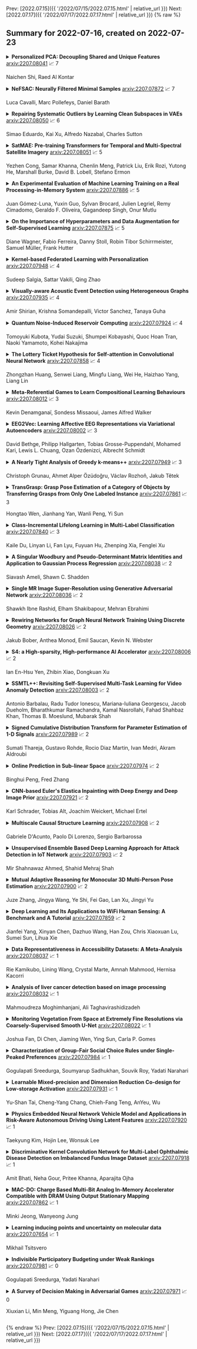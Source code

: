 Prev: [2022.07.15]({{ '/2022/07/15/2022.07.15.html' | relative_url }})  Next: [2022.07.17]({{ '/2022/07/17/2022.07.17.html' | relative_url }})
{% raw %}
## Summary for 2022-07-16, created on 2022-07-23


<details><summary><b>Personalized PCA: Decoupling Shared and Unique Features</b>
<a href="https://arxiv.org/abs/2207.08041">arxiv:2207.08041</a>
&#x1F4C8; 7 <br>
<p>Naichen Shi, Raed Al Kontar</p></summary>
<p>

**Abstract:** In this paper, we tackle a significant challenge in PCA: heterogeneity. When data are collected from different sources with heterogeneous trends while still sharing some congruency, it is critical to extract shared knowledge while retaining unique features of each source. To this end, we propose personalized PCA (PerPCA), which uses mutually orthogonal global and local principal components to encode both unique and shared features. We show that, under mild conditions, both unique and shared features can be identified and recovered by a constrained optimization problem, even if the covariance matrices are immensely different. Also, we design a fully federated algorithm inspired by distributed Stiefel gradient descent to solve the problem. The algorithm introduces a new group of operations called generalized retractions to handle orthogonality constraints, and only requires global PCs to be shared across sources. We prove the linear convergence of the algorithm under suitable assumptions. Comprehensive numerical experiments highlight PerPCA's superior performance in feature extraction and prediction from heterogeneous datasets. As a systematic approach to decouple shared and unique features from heterogeneous datasets, PerPCA finds applications in several tasks including video segmentation, topic extraction, and distributed clustering.

</p>
</details>

<details><summary><b>NeFSAC: Neurally Filtered Minimal Samples</b>
<a href="https://arxiv.org/abs/2207.07872">arxiv:2207.07872</a>
&#x1F4C8; 7 <br>
<p>Luca Cavalli, Marc Pollefeys, Daniel Barath</p></summary>
<p>

**Abstract:** Since RANSAC, a great deal of research has been devoted to improving both its accuracy and run-time. Still, only a few methods aim at recognizing invalid minimal samples early, before the often expensive model estimation and quality calculation are done. To this end, we propose NeFSAC, an efficient algorithm for neural filtering of motion-inconsistent and poorly-conditioned minimal samples. We train NeFSAC to predict the probability of a minimal sample leading to an accurate relative pose, only based on the pixel coordinates of the image correspondences. Our neural filtering model learns typical motion patterns of samples which lead to unstable poses, and regularities in the possible motions to favour well-conditioned and likely-correct samples. The novel lightweight architecture implements the main invariants of minimal samples for pose estimation, and a novel training scheme addresses the problem of extreme class imbalance. NeFSAC can be plugged into any existing RANSAC-based pipeline. We integrate it into USAC and show that it consistently provides strong speed-ups even under extreme train-test domain gaps - for example, the model trained for the autonomous driving scenario works on PhotoTourism too. We tested NeFSAC on more than 100k image pairs from three publicly available real-world datasets and found that it leads to one order of magnitude speed-up, while often finding more accurate results than USAC alone. The source code is available at https://github.com/cavalli1234/NeFSAC.

</p>
</details>

<details><summary><b>Repairing Systematic Outliers by Learning Clean Subspaces in VAEs</b>
<a href="https://arxiv.org/abs/2207.08050">arxiv:2207.08050</a>
&#x1F4C8; 6 <br>
<p>Simao Eduardo, Kai Xu, Alfredo Nazabal, Charles Sutton</p></summary>
<p>

**Abstract:** Data cleaning often comprises outlier detection and data repair. Systematic errors result from nearly deterministic transformations that occur repeatedly in the data, e.g. specific image pixels being set to default values or watermarks. Consequently, models with enough capacity easily overfit to these errors, making detection and repair difficult. Seeing as a systematic outlier is a combination of patterns of a clean instance and systematic error patterns, our main insight is that inliers can be modelled by a smaller representation (subspace) in a model than outliers. By exploiting this, we propose Clean Subspace Variational Autoencoder (CLSVAE), a novel semi-supervised model for detection and automated repair of systematic errors. The main idea is to partition the latent space and model inlier and outlier patterns separately. CLSVAE is effective with much less labelled data compared to previous related models, often with less than 2% of the data. We provide experiments using three image datasets in scenarios with different levels of corruption and labelled set sizes, comparing to relevant baselines. CLSVAE provides superior repairs without human intervention, e.g. with just 0.25% of labelled data we see a relative error decrease of 58% compared to the closest baseline.

</p>
</details>

<details><summary><b>SatMAE: Pre-training Transformers for Temporal and Multi-Spectral Satellite Imagery</b>
<a href="https://arxiv.org/abs/2207.08051">arxiv:2207.08051</a>
&#x1F4C8; 5 <br>
<p>Yezhen Cong, Samar Khanna, Chenlin Meng, Patrick Liu, Erik Rozi, Yutong He, Marshall Burke, David B. Lobell, Stefano Ermon</p></summary>
<p>

**Abstract:** Unsupervised pre-training methods for large vision models have shown to enhance performance on downstream supervised tasks. Developing similar techniques for satellite imagery presents significant opportunities as unlabelled data is plentiful and the inherent temporal and multi-spectral structure provides avenues to further improve existing pre-training strategies. In this paper, we present SatMAE, a pre-training framework for temporal or multi-spectral satellite imagery based on Masked Autoencoder (MAE). To leverage temporal information, we include a temporal embedding along with independently masking image patches across time. In addition, we demonstrate that encoding multi-spectral data as groups of bands with distinct spectral positional encodings is beneficial. Our approach yields strong improvements over previous state-of-the-art techniques, both in terms of supervised learning performance on benchmark datasets (up to $\uparrow$ 7\%), and transfer learning performance on downstream remote sensing tasks, including land cover classification (up to $\uparrow$ 14\%) and semantic segmentation.

</p>
</details>

<details><summary><b>An Experimental Evaluation of Machine Learning Training on a Real Processing-in-Memory System</b>
<a href="https://arxiv.org/abs/2207.07886">arxiv:2207.07886</a>
&#x1F4C8; 5 <br>
<p>Juan Gómez-Luna, Yuxin Guo, Sylvan Brocard, Julien Legriel, Remy Cimadomo, Geraldo F. Oliveira, Gagandeep Singh, Onur Mutlu</p></summary>
<p>

**Abstract:** Training machine learning (ML) algorithms is a computationally intensive process, which is frequently memory-bound due to repeatedly accessing large training datasets. As a result, processor-centric systems (e.g., CPU, GPU) suffer from costly data movement between memory units and processing units, which consumes large amounts of energy and execution cycles. Memory-centric computing systems, i.e., with processing-in-memory (PIM) capabilities, can alleviate this data movement bottleneck.
  Our goal is to understand the potential of modern general-purpose PIM architectures to accelerate ML training. To do so, we (1) implement several representative classic ML algorithms (namely, linear regression, logistic regression, decision tree, K-Means clustering) on a real-world general-purpose PIM architecture, (2) rigorously evaluate and characterize them in terms of accuracy, performance and scaling, and (3) compare to their counterpart implementations on CPU and GPU. Our evaluation on a real memory-centric computing system with more than 2500 PIM cores shows that general-purpose PIM architectures can greatly accelerate memory-bound ML workloads, when the necessary operations and datatypes are natively supported by PIM hardware. For example, our PIM implementation of decision tree is $27\times$ faster than a state-of-the-art CPU version on an 8-core Intel Xeon, and $1.34\times$ faster than a state-of-the-art GPU version on an NVIDIA A100. Our K-Means clustering on PIM is $2.8\times$ and $3.2\times$ than state-of-the-art CPU and GPU versions, respectively.
  To our knowledge, our work is the first one to evaluate ML training on a real-world PIM architecture. We conclude with key observations, takeaways, and recommendations that can inspire users of ML workloads, programmers of PIM architectures, and hardware designers & architects of future memory-centric computing systems.

</p>
</details>

<details><summary><b>On the Importance of Hyperparameters and Data Augmentation for Self-Supervised Learning</b>
<a href="https://arxiv.org/abs/2207.07875">arxiv:2207.07875</a>
&#x1F4C8; 5 <br>
<p>Diane Wagner, Fabio Ferreira, Danny Stoll, Robin Tibor Schirrmeister, Samuel Müller, Frank Hutter</p></summary>
<p>

**Abstract:** Self-Supervised Learning (SSL) has become a very active area of Deep Learning research where it is heavily used as a pre-training method for classification and other tasks. However, the rapid pace of advancements in this area comes at a price: training pipelines vary significantly across papers, which presents a potentially crucial confounding factor. Here, we show that, indeed, the choice of hyperparameters and data augmentation strategies can have a dramatic impact on performance. To shed light on these neglected factors and help maximize the power of SSL, we hyperparameterize these components and optimize them with Bayesian optimization, showing improvements across multiple datasets for the SimSiam SSL approach. Realizing the importance of data augmentations for SSL, we also introduce a new automated data augmentation algorithm, GroupAugment, which considers groups of augmentations and optimizes the sampling across groups. In contrast to algorithms designed for supervised learning, GroupAugment achieved consistently high linear evaluation accuracy across all datasets we considered. Overall, our results indicate the importance and likely underestimated role of data augmentation for SSL.

</p>
</details>

<details><summary><b>Kernel-based Federated Learning with Personalization</b>
<a href="https://arxiv.org/abs/2207.07948">arxiv:2207.07948</a>
&#x1F4C8; 4 <br>
<p>Sudeep Salgia, Sattar Vakili, Qing Zhao</p></summary>
<p>

**Abstract:** We consider federated learning with personalization, where in addition to a global objective, each client is also interested in maximizing a personalized local objective. We consider this problem under a general continuous action space setting where the objective functions belong to a reproducing kernel Hilbert space. We propose algorithms based on surrogate Gaussian process (GP) models that achieve the optimal regret order (up to polylogarithmic factors). Furthermore, we show that the sparse approximations of the GP models significantly reduce the communication cost across clients.

</p>
</details>

<details><summary><b>Visually-aware Acoustic Event Detection using Heterogeneous Graphs</b>
<a href="https://arxiv.org/abs/2207.07935">arxiv:2207.07935</a>
&#x1F4C8; 4 <br>
<p>Amir Shirian, Krishna Somandepalli, Victor Sanchez, Tanaya Guha</p></summary>
<p>

**Abstract:** Perception of auditory events is inherently multimodal relying on both audio and visual cues. A large number of existing multimodal approaches process each modality using modality-specific models and then fuse the embeddings to encode the joint information. In contrast, we employ heterogeneous graphs to explicitly capture the spatial and temporal relationships between the modalities and represent detailed information about the underlying signal. Using heterogeneous graph approaches to address the task of visually-aware acoustic event classification, which serves as a compact, efficient and scalable way to represent data in the form of graphs. Through heterogeneous graphs, we show efficiently modelling of intra- and inter-modality relationships both at spatial and temporal scales. Our model can easily be adapted to different scales of events through relevant hyperparameters. Experiments on AudioSet, a large benchmark, shows that our model achieves state-of-the-art performance.

</p>
</details>

<details><summary><b>Quantum Noise-Induced Reservoir Computing</b>
<a href="https://arxiv.org/abs/2207.07924">arxiv:2207.07924</a>
&#x1F4C8; 4 <br>
<p>Tomoyuki Kubota, Yudai Suzuki, Shumpei Kobayashi, Quoc Hoan Tran, Naoki Yamamoto, Kohei Nakajima</p></summary>
<p>

**Abstract:** Quantum computing has been moving from a theoretical phase to practical one, presenting daunting challenges in implementing physical qubits, which are subjected to noises from the surrounding environment. These quantum noises are ubiquitous in quantum devices and generate adverse effects in the quantum computational model, leading to extensive research on their correction and mitigation techniques. But do these quantum noises always provide disadvantages? We tackle this issue by proposing a framework called quantum noise-induced reservoir computing and show that some abstract quantum noise models can induce useful information processing capabilities for temporal input data. We demonstrate this ability in several typical benchmarks and investigate the information processing capacity to clarify the framework's processing mechanism and memory profile. We verified our perspective by implementing the framework in a number of IBM quantum processors and obtained similar characteristic memory profiles with model analyses. As a surprising result, information processing capacity increased with quantum devices' higher noise levels and error rates. Our study opens up a novel path for diverting useful information from quantum computer noises into a more sophisticated information processor.

</p>
</details>

<details><summary><b>The Lottery Ticket Hypothesis for Self-attention in Convolutional Neural Network</b>
<a href="https://arxiv.org/abs/2207.07858">arxiv:2207.07858</a>
&#x1F4C8; 4 <br>
<p>Zhongzhan Huang, Senwei Liang, Mingfu Liang, Wei He, Haizhao Yang, Liang Lin</p></summary>
<p>

**Abstract:** Recently many plug-and-play self-attention modules (SAMs) are proposed to enhance the model generalization by exploiting the internal information of deep convolutional neural networks (CNNs). In general, previous works ignore where to plug in the SAMs since they connect the SAMs individually with each block of the entire CNN backbone for granted, leading to incremental computational cost and the number of parameters with the growth of network depth. However, we empirically find and verify some counterintuitive phenomena that: (a) Connecting the SAMs to all the blocks may not always bring the largest performance boost, and connecting to partial blocks would be even better; (b) Adding the SAMs to a CNN may not always bring a performance boost, and instead it may even harm the performance of the original CNN backbone. Therefore, we articulate and demonstrate the Lottery Ticket Hypothesis for Self-attention Networks: a full self-attention network contains a subnetwork with sparse self-attention connections that can (1) accelerate inference, (2) reduce extra parameter increment, and (3) maintain accuracy. In addition to the empirical evidence, this hypothesis is also supported by our theoretical evidence. Furthermore, we propose a simple yet effective reinforcement-learning-based method to search the ticket, i.e., the connection scheme that satisfies the three above-mentioned conditions. Extensive experiments on widely-used benchmark datasets and popular self-attention networks show the effectiveness of our method. Besides, our experiments illustrate that our searched ticket has the capacity of transferring to some vision tasks, e.g., crowd counting and segmentation.

</p>
</details>

<details><summary><b>Meta-Referential Games to Learn Compositional Learning Behaviours</b>
<a href="https://arxiv.org/abs/2207.08012">arxiv:2207.08012</a>
&#x1F4C8; 3 <br>
<p>Kevin Denamganaï, Sondess Missaoui, James Alfred Walker</p></summary>
<p>

**Abstract:** Human beings use compositionality to generalise from past experiences to actual or fictive, novel experiences. To do so, we separate our experiences into fundamental atomic components. These atomic components can then be recombined in novel ways to support our ability to imagine and engage with novel experiences. We frame this as the ability to learn to generalise compositionally. And, we will refer to behaviours making use of this ability as compositional learning behaviours (CLBs).
  A central problem to learning CLBs is the resolution of a binding problem (BP) (by learning to, firstly, segregate the supportive stimulus components from the observation of multiple stimuli, and then, combine them in a single episodic experience). While it is another feat of intelligence that human beings perform with ease, it is not the case for state-of-the-art artificial agents.
  Thus, in order to build artificial agents able to collaborate with human beings, we propose to develop a novel benchmark to investigate agents' abilities to exhibit CLBs by solving a domain-agnostic version of the BP. We take inspiration from the language emergence and grounding framework of referential games and propose a meta-learning extension of referential games, entitled Meta-Referential Games, and use this framework to build our benchmark, that we name Symbolic Behaviour Benchmark (S2B).
  While it has the potential to test for more symbolic behaviours, rather than solely CLBs, in the present paper, though, we solely focus on the single-agent language grounding task that tests for CLBs. We provide baseline results for it, using state-of-the-art RL agents, and show that our proposed benchmark is a compelling challenge that we hope will spur the research community towards developing more capable artificial agents.

</p>
</details>

<details><summary><b>EEG2Vec: Learning Affective EEG Representations via Variational Autoencoders</b>
<a href="https://arxiv.org/abs/2207.08002">arxiv:2207.08002</a>
&#x1F4C8; 3 <br>
<p>David Bethge, Philipp Hallgarten, Tobias Grosse-Puppendahl, Mohamed Kari, Lewis L. Chuang, Ozan Özdenizci, Albrecht Schmidt</p></summary>
<p>

**Abstract:** There is a growing need for sparse representational formats of human affective states that can be utilized in scenarios with limited computational memory resources. We explore whether representing neural data, in response to emotional stimuli, in a latent vector space can serve to both predict emotional states as well as generate synthetic EEG data that are participant- and/or emotion-specific. We propose a conditional variational autoencoder based framework, EEG2Vec, to learn generative-discriminative representations from EEG data. Experimental results on affective EEG recording datasets demonstrate that our model is suitable for unsupervised EEG modeling, classification of three distinct emotion categories (positive, neutral, negative) based on the latent representation achieves a robust performance of 68.49%, and generated synthetic EEG sequences resemble real EEG data inputs to particularly reconstruct low-frequency signal components. Our work advances areas where affective EEG representations can be useful in e.g., generating artificial (labeled) training data or alleviating manual feature extraction, and provide efficiency for memory constrained edge computing applications.

</p>
</details>

<details><summary><b>A Nearly Tight Analysis of Greedy k-means++</b>
<a href="https://arxiv.org/abs/2207.07949">arxiv:2207.07949</a>
&#x1F4C8; 3 <br>
<p>Christoph Grunau, Ahmet Alper Özüdoğru, Václav Rozhoň, Jakub Tětek</p></summary>
<p>

**Abstract:** The famous $k$-means++ algorithm of Arthur and Vassilvitskii [SODA 2007] is the most popular way of solving the $k$-means problem in practice. The algorithm is very simple: it samples the first center uniformly at random and each of the following $k-1$ centers is then always sampled proportional to its squared distance to the closest center so far. Afterward, Lloyd's iterative algorithm is run. The $k$-means++ algorithm is known to return a $Θ(\log k)$ approximate solution in expectation.
  In their seminal work, Arthur and Vassilvitskii [SODA 2007] asked about the guarantees for its following \emph{greedy} variant: in every step, we sample $\ell$ candidate centers instead of one and then pick the one that minimizes the new cost. This is also how $k$-means++ is implemented in e.g. the popular Scikit-learn library [Pedregosa et al.; JMLR 2011].
  We present nearly matching lower and upper bounds for the greedy $k$-means++: We prove that it is an $O(\ell^3 \log^3 k)$-approximation algorithm. On the other hand, we prove a lower bound of $Ω(\ell^3 \log^3 k / \log^2(\ell\log k))$. Previously, only an $Ω(\ell \log k)$ lower bound was known [Bhattacharya, Eube, Röglin, Schmidt; ESA 2020] and there was no known upper bound.

</p>
</details>

<details><summary><b>TransGrasp: Grasp Pose Estimation of a Category of Objects by Transferring Grasps from Only One Labeled Instance</b>
<a href="https://arxiv.org/abs/2207.07861">arxiv:2207.07861</a>
&#x1F4C8; 3 <br>
<p>Hongtao Wen, Jianhang Yan, Wanli Peng, Yi Sun</p></summary>
<p>

**Abstract:** Grasp pose estimation is an important issue for robots to interact with the real world. However, most of existing methods require exact 3D object models available beforehand or a large amount of grasp annotations for training. To avoid these problems, we propose TransGrasp, a category-level grasp pose estimation method that predicts grasp poses of a category of objects by labeling only one object instance. Specifically, we perform grasp pose transfer across a category of objects based on their shape correspondences and propose a grasp pose refinement module to further fine-tune grasp pose of grippers so as to ensure successful grasps. Experiments demonstrate the effectiveness of our method on achieving high-quality grasps with the transferred grasp poses. Our code is available at https://github.com/yanjh97/TransGrasp.

</p>
</details>

<details><summary><b>Class-Incremental Lifelong Learning in Multi-Label Classification</b>
<a href="https://arxiv.org/abs/2207.07840">arxiv:2207.07840</a>
&#x1F4C8; 3 <br>
<p>Kaile Du, Linyan Li, Fan Lyu, Fuyuan Hu, Zhenping Xia, Fenglei Xu</p></summary>
<p>

**Abstract:** Existing class-incremental lifelong learning studies only the data is with single-label, which limits its adaptation to multi-label data. This paper studies Lifelong Multi-Label (LML) classification, which builds an online class-incremental classifier in a sequential multi-label classification data stream. Training on the data with Partial Labels in LML classification may result in more serious Catastrophic Forgetting in old classes. To solve the problem, the study proposes an Augmented Graph Convolutional Network (AGCN) with a built Augmented Correlation Matrix (ACM) across sequential partial-label tasks. The results of two benchmarks show that the method is effective for LML classification and reducing forgetting.

</p>
</details>

<details><summary><b>A Singular Woodbury and Pseudo-Determinant Matrix Identities and Application to Gaussian Process Regression</b>
<a href="https://arxiv.org/abs/2207.08038">arxiv:2207.08038</a>
&#x1F4C8; 2 <br>
<p>Siavash Ameli, Shawn C. Shadden</p></summary>
<p>

**Abstract:** We study a matrix that arises in a singular formulation of the Woodbury matrix identity when the Woodbury identity no longer holds. We present generalized inverse and pseudo-determinant identities for such matrix that have direct applications to the Gaussian process regression, in particular, its likelihood representation and its precision matrix. We also provide an efficient algorithm and numerical analysis for the presented determinant identities and demonstrate their advantages in certain conditions which are applicable to computing log-determinant terms in likelihood functions of Gaussian process regression.

</p>
</details>

<details><summary><b>Single MR Image Super-Resolution using Generative Adversarial Network</b>
<a href="https://arxiv.org/abs/2207.08036">arxiv:2207.08036</a>
&#x1F4C8; 2 <br>
<p>Shawkh Ibne Rashid, Elham Shakibapour, Mehran Ebrahimi</p></summary>
<p>

**Abstract:** Spatial resolution of medical images can be improved using super-resolution methods. Real Enhanced Super Resolution Generative Adversarial Network (Real-ESRGAN) is one of the recent effective approaches utilized to produce higher resolution images, given input images of lower resolution. In this paper, we apply this method to enhance the spatial resolution of 2D MR images. In our proposed approach, we slightly modify the structure of the Real-ESRGAN to train 2D Magnetic Resonance images (MRI) taken from the Brain Tumor Segmentation Challenge (BraTS) 2018 dataset. The obtained results are validated qualitatively and quantitatively by computing SSIM (Structural Similarity Index Measure), NRMSE (Normalized Root Mean Square Error), MAE (Mean Absolute Error), and VIF (Visual Information Fidelity) values.

</p>
</details>

<details><summary><b>Rewiring Networks for Graph Neural Network Training Using Discrete Geometry</b>
<a href="https://arxiv.org/abs/2207.08026">arxiv:2207.08026</a>
&#x1F4C8; 2 <br>
<p>Jakub Bober, Anthea Monod, Emil Saucan, Kevin N. Webster</p></summary>
<p>

**Abstract:** Information over-squashing is a phenomenon of inefficient information propagation between distant nodes on networks. It is an important problem that is known to significantly impact the training of graph neural networks (GNNs), as the receptive field of a node grows exponentially. To mitigate this problem, a preprocessing procedure known as rewiring is often applied to the input network. In this paper, we investigate the use of discrete analogues of classical geometric notions of curvature to model information flow on networks and rewire them. We show that these classical notions achieve state-of-the-art performance in GNN training accuracy on a variety of real-world network datasets. Moreover, compared to the current state-of-the-art, these classical notions exhibit a clear advantage in computational runtime by several orders of magnitude.

</p>
</details>

<details><summary><b>S4: a High-sparsity, High-performance AI Accelerator</b>
<a href="https://arxiv.org/abs/2207.08006">arxiv:2207.08006</a>
&#x1F4C8; 2 <br>
<p>Ian En-Hsu Yen, Zhibin Xiao, Dongkuan Xu</p></summary>
<p>

**Abstract:** Exploiting sparsity underlying neural networks has become one of the most potential methodologies to reduce the memory footprint, I/O cost, and computation workloads during inference. And the degree of sparsity one can exploit has become higher as larger model sizes have been considered along with the trend of pre-training giant models. On the other hand, compared with quantization that has been a widely supported option, acceleration through high-degree sparsity is not supported in most computing platforms. In this work, we introduce the first commercial hardware platform supporting high-degree sparsity acceleration up to 32 times -- S4. Combined with state-of-the-art sparse pruning techniques, we demonstrate several-times practical inference speedup on S4 over mainstream inference platforms such as Nvidia T4. We also show that in practice a sparse model of larger size can achieve both higher accuracy and higher throughput on S4 than a dense model of smaller size.

</p>
</details>

<details><summary><b>SSMTL++: Revisiting Self-Supervised Multi-Task Learning for Video Anomaly Detection</b>
<a href="https://arxiv.org/abs/2207.08003">arxiv:2207.08003</a>
&#x1F4C8; 2 <br>
<p>Antonio Barbalau, Radu Tudor Ionescu, Mariana-Iuliana Georgescu, Jacob Dueholm, Bharathkumar Ramachandra, Kamal Nasrollahi, Fahad Shahbaz Khan, Thomas B. Moeslund, Mubarak Shah</p></summary>
<p>

**Abstract:** A self-supervised multi-task learning (SSMTL) framework for video anomaly detection was recently introduced in literature. Due to its highly accurate results, the method attracted the attention of many researchers. In this work, we revisit the self-supervised multi-task learning framework, proposing several updates to the original method. First, we study various detection methods, e.g. based on detecting high-motion regions using optical flow or background subtraction, since we believe the currently used pre-trained YOLOv3 is suboptimal, e.g. objects in motion or objects from unknown classes are never detected. Second, we modernize the 3D convolutional backbone by introducing multi-head self-attention modules, inspired by the recent success of vision transformers. As such, we alternatively introduce both 2D and 3D convolutional vision transformer (CvT) blocks. Third, in our attempt to further improve the model, we study additional self-supervised learning tasks, such as predicting segmentation maps through knowledge distillation, solving jigsaw puzzles, estimating body pose through knowledge distillation, predicting masked regions (inpainting), and adversarial learning with pseudo-anomalies. We conduct experiments to assess the performance impact of the introduced changes. Upon finding more promising configurations of the framework, dubbed SSMTL++v1 and SSMTL++v2, we extend our preliminary experiments to more data sets, demonstrating that our performance gains are consistent across all data sets. In most cases, our results on Avenue, ShanghaiTech and UBnormal raise the state-of-the-art performance to a new level.

</p>
</details>

<details><summary><b>Signed Cumulative Distribution Transform for Parameter Estimation of 1-D Signals</b>
<a href="https://arxiv.org/abs/2207.07989">arxiv:2207.07989</a>
&#x1F4C8; 2 <br>
<p>Sumati Thareja, Gustavo Rohde, Rocio Diaz Martin, Ivan Medri, Akram Aldroubi</p></summary>
<p>

**Abstract:** We describe a method for signal parameter estimation using the signed cumulative distribution transform (SCDT), a recently introduced signal representation tool based on optimal transport theory. The method builds upon signal estimation using the cumulative distribution transform (CDT) originally introduced for positive distributions. Specifically, we show that Wasserstein-type distance minimization can be performed simply using linear least squares techniques in SCDT space for arbitrary signal classes, thus providing a global minimizer for the estimation problem even when the underlying signal is a nonlinear function of the unknown parameters. Comparisons to current signal estimation methods using $L_p$ minimization shows the advantage of the method.

</p>
</details>

<details><summary><b>Online Prediction in Sub-linear Space</b>
<a href="https://arxiv.org/abs/2207.07974">arxiv:2207.07974</a>
&#x1F4C8; 2 <br>
<p>Binghui Peng, Fred Zhang</p></summary>
<p>

**Abstract:** We provide the first sub-linear space and sub-linear regret algorithm for online learning with expert advice (against an oblivious adversary), addressing an open question raised recently by Srinivas, Woodruff, Xu and Zhou (STOC 2022). We also demonstrate a separation between oblivious and (strong) adaptive adversaries by proving a linear memory lower bound of any sub-linear regret algorithm against an adaptive adversary. Our algorithm is based on a novel pool selection procedure that bypasses the traditional wisdom of leader selection for online learning, and a generic reduction that transforms any weakly sub-linear regret $o(T)$ algorithm to $T^{1-α}$ regret algorithm, which may be of independent interest. Our lower bound utilizes the connection of no-regret learning and equilibrium computation in zero-sum games, leading to a proof of a strong lower bound against an adaptive adversary.

</p>
</details>

<details><summary><b>CNN-based Euler's Elastica Inpainting with Deep Energy and Deep Image Prior</b>
<a href="https://arxiv.org/abs/2207.07921">arxiv:2207.07921</a>
&#x1F4C8; 2 <br>
<p>Karl Schrader, Tobias Alt, Joachim Weickert, Michael Ertel</p></summary>
<p>

**Abstract:** Euler's elastica constitute an appealing variational image inpainting model. It minimises an energy that involves the total variation as well as the level line curvature. These components are transparent and make it attractive for shape completion tasks. However, its gradient flow is a singular, anisotropic, and nonlinear PDE of fourth order, which is numerically challenging: It is difficult to find efficient algorithms that offer sharp edges and good rotation invariance. As a remedy, we design the first neural algorithm that simulates inpainting with Euler's Elastica. We use the deep energy concept which employs the variational energy as neural network loss. Furthermore, we pair it with a deep image prior where the network architecture itself acts as a prior. This yields better inpaintings by steering the optimisation trajectory closer to the desired solution. Our results are qualitatively on par with state-of-the-art algorithms on elastica-based shape completion. They combine good rotation invariance with sharp edges. Moreover, we benefit from the high efficiency and effortless parallelisation within a neural framework. Our neural elastica approach only requires 3x3 central difference stencils. It is thus much simpler than other well-performing algorithms for elastica inpainting. Last but not least, it is unsupervised as it requires no ground truth training data.

</p>
</details>

<details><summary><b>Multiscale Causal Structure Learning</b>
<a href="https://arxiv.org/abs/2207.07908">arxiv:2207.07908</a>
&#x1F4C8; 2 <br>
<p>Gabriele D'Acunto, Paolo Di Lorenzo, Sergio Barbarossa</p></summary>
<p>

**Abstract:** The inference of causal structures from observed data plays a key role in unveiling the underlying dynamics of the system. This paper exposes a novel method, named Multiscale-Causal Structure Learning (MS-CASTLE), to estimate the structure of linear causal relationships occurring at different time scales. Differently from existing approaches, MS-CASTLE takes explicitly into account instantaneous and lagged inter-relations between multiple time series, represented at different scales, hinging on stationary wavelet transform and non-convex optimization. MS-CASTLE incorporates, as a special case, a single-scale version named SS-CASTLE, which compares favorably in terms of computational efficiency, performance and robustness with respect to the state of the art onto synthetic data. We used MS-CASTLE to study the multiscale causal structure of the risk of 15 global equity markets, during covid-19 pandemic, illustrating how MS-CASTLE can extract meaningful information thanks to its multiscale analysis, outperforming SS-CASTLE. We found that the most persistent and strongest interactions occur at mid-term time resolutions. Moreover, we identified the stock markets that drive the risk during the considered period: Brazil, Canada and Italy. The proposed approach can be exploited by financial investors who, depending to their investment horizon, can manage the risk within equity portfolios from a causal perspective.

</p>
</details>

<details><summary><b>Unsupervised Ensemble Based Deep Learning Approach for Attack Detection in IoT Network</b>
<a href="https://arxiv.org/abs/2207.07903">arxiv:2207.07903</a>
&#x1F4C8; 2 <br>
<p>Mir Shahnawaz Ahmed, Shahid Mehraj Shah</p></summary>
<p>

**Abstract:** The Internet of Things (IoT) has altered living by controlling devices/things over the Internet. IoT has specified many smart solutions for daily problems, transforming cyber-physical systems (CPS) and other classical fields into smart regions. Most of the edge devices that make up the Internet of Things have very minimal processing power. To bring down the IoT network, attackers can utilise these devices to conduct a variety of network attacks. In addition, as more and more IoT devices are added, the potential for new and unknown threats grows exponentially. For this reason, an intelligent security framework for IoT networks must be developed that can identify such threats. In this paper, we have developed an unsupervised ensemble learning model that is able to detect new or unknown attacks in an IoT network from an unlabelled dataset. The system-generated labelled dataset is used to train a deep learning model to detect IoT network attacks. Additionally, the research presents a feature selection mechanism for identifying the most relevant aspects in the dataset for detecting attacks. The study shows that the suggested model is able to identify the unlabelled IoT network datasets and DBN (Deep Belief Network) outperform the other models with a detection accuracy of 97.5% and a false alarm rate of 2.3% when trained using labelled dataset supplied by the proposed approach.

</p>
</details>

<details><summary><b>Mutual Adaptive Reasoning for Monocular 3D Multi-Person Pose Estimation</b>
<a href="https://arxiv.org/abs/2207.07900">arxiv:2207.07900</a>
&#x1F4C8; 2 <br>
<p>Juze Zhang, Jingya Wang, Ye Shi, Fei Gao, Lan Xu, Jingyi Yu</p></summary>
<p>

**Abstract:** Inter-person occlusion and depth ambiguity make estimating the 3D poses of monocular multiple persons as camera-centric coordinates a challenging problem. Typical top-down frameworks suffer from high computational redundancy with an additional detection stage. By contrast, the bottom-up methods enjoy low computational costs as they are less affected by the number of humans. However, most existing bottom-up methods treat camera-centric 3D human pose estimation as two unrelated subtasks: 2.5D pose estimation and camera-centric depth estimation. In this paper, we propose a unified model that leverages the mutual benefits of both these subtasks. Within the framework, a robust structured 2.5D pose estimation is designed to recognize inter-person occlusion based on depth relationships. Additionally, we develop an end-to-end geometry-aware depth reasoning method that exploits the mutual benefits of both 2.5D pose and camera-centric root depths. This method first uses 2.5D pose and geometry information to infer camera-centric root depths in a forward pass, and then exploits the root depths to further improve representation learning of 2.5D pose estimation in a backward pass. Further, we designed an adaptive fusion scheme that leverages both visual perception and body geometry to alleviate inherent depth ambiguity issues. Extensive experiments demonstrate the superiority of our proposed model over a wide range of bottom-up methods. Our accuracy is even competitive with top-down counterparts. Notably, our model runs much faster than existing bottom-up and top-down methods.

</p>
</details>

<details><summary><b>Deep Learning and Its Applications to WiFi Human Sensing: A Benchmark and A Tutorial</b>
<a href="https://arxiv.org/abs/2207.07859">arxiv:2207.07859</a>
&#x1F4C8; 2 <br>
<p>Jianfei Yang, Xinyan Chen, Dazhuo Wang, Han Zou, Chris Xiaoxuan Lu, Sumei Sun, Lihua Xie</p></summary>
<p>

**Abstract:** WiFi sensing has been evolving rapidly in recent years. Empowered by propagation models and deep learning methods, many challenging applications are realized such as WiFi-based human activity recognition and gesture recognition. However, in contrast to deep learning for visual recognition and natural language processing, no sufficiently comprehensive public benchmark exists. In this paper, we highlight the recent progress on deep learning enabled WiFi sensing, and then propose a benchmark, SenseFi, to study the effectiveness of various deep learning models for WiFi sensing. These advanced models are compared in terms of distinct sensing tasks, WiFi platforms, recognition accuracy, model size, computational complexity, feature transferability, and adaptability of unsupervised learning. It is also regarded as a tutorial for deep learning based WiFi sensing, starting from CSI hardware platform to sensing algorithms. The extensive experiments provide us with experiences in deep model design, learning strategy skills and training techniques for real-world applications. To the best of our knowledge, this is the first benchmark with an open-source library for deep learning in WiFi sensing research. The benchmark codes are available at https://github.com/CHENXINYAN-sg/WiFi-CSI-Sensing-Benchmark.

</p>
</details>

<details><summary><b>Data Representativeness in Accessibility Datasets: A Meta-Analysis</b>
<a href="https://arxiv.org/abs/2207.08037">arxiv:2207.08037</a>
&#x1F4C8; 1 <br>
<p>Rie Kamikubo, Lining Wang, Crystal Marte, Amnah Mahmood, Hernisa Kacorri</p></summary>
<p>

**Abstract:** As data-driven systems are increasingly deployed at scale, ethical concerns have arisen around unfair and discriminatory outcomes for historically marginalized groups that are underrepresented in training data. In response, work around AI fairness and inclusion has called for datasets that are representative of various demographic groups.In this paper, we contribute an analysis of the representativeness of age, gender, and race & ethnicity in accessibility datasets - datasets sourced from people with disabilities and older adults - that can potentially play an important role in mitigating bias for inclusive AI-infused applications. We examine the current state of representation within datasets sourced by people with disabilities by reviewing publicly-available information of 190 datasets, we call these accessibility datasets. We find that accessibility datasets represent diverse ages, but have gender and race representation gaps. Additionally, we investigate how the sensitive and complex nature of demographic variables makes classification difficult and inconsistent (e.g., gender, race & ethnicity), with the source of labeling often unknown. By reflecting on the current challenges and opportunities for representation of disabled data contributors, we hope our effort expands the space of possibility for greater inclusion of marginalized communities in AI-infused systems.

</p>
</details>

<details><summary><b>Analysis of liver cancer detection based on image processing</b>
<a href="https://arxiv.org/abs/2207.08032">arxiv:2207.08032</a>
&#x1F4C8; 1 <br>
<p>Mahmoudreza Moghimhanjani, Ali Taghavirashidizadeh</p></summary>
<p>

**Abstract:** Medical imaging is the most important tool for detecting complications in the inner body of medicine. Nowadays, with the development of image processing technology as well as changing the size of photos to higher resolution images in the field of digital medical imaging, there is an efficient and accurate system for segmenting this. Real-world images that for a variety of reasons have poor heterogeneity, noise and contrast are essential. Digital image segmentation in medicine is used for diagnostic and therapeutic analysis, which is very helpful for physicians. In this study, we aim at liver cancer photographs, which aim to more accurately detect the lesion or tumor of the liver because accurate and timely detection of the tumor is very important in the survival and life of the patient.The aim of this paper is to simplify the obnoxious study problems related to the study of MR images. The liver is the second organ most generic involved by metastatic disease being liver cancer one of the prominent causes of death worldwide. Without healthy liver a person cannot survive. It is life threatening disease which is very challenging perceptible for both medical and engineering technologists. Medical image processing is used as a non-invasive method to detect tumours. The chances of survival having liver Tumor highly depends on early detection of Tumor and then classification as cancerous and noncancerous tumours. Image processing techniques for automatic detection of brain are includes pre-processing and enhancement, image segmentation, classification and volume calculation, Poly techniques have been developed for the detection of liver Tumor and different liver toM oR detection algorithms and methodologies utilized for Tumor diagnosis. Novel methodology for the detection and diagnosis of liver Tumor.

</p>
</details>

<details><summary><b>Monitoring Vegetation From Space at Extremely Fine Resolutions via Coarsely-Supervised Smooth U-Net</b>
<a href="https://arxiv.org/abs/2207.08022">arxiv:2207.08022</a>
&#x1F4C8; 1 <br>
<p>Joshua Fan, Di Chen, Jiaming Wen, Ying Sun, Carla P. Gomes</p></summary>
<p>

**Abstract:** Monitoring vegetation productivity at extremely fine resolutions is valuable for real-world agricultural applications, such as detecting crop stress and providing early warning of food insecurity. Solar-Induced Chlorophyll Fluorescence (SIF) provides a promising way to directly measure plant productivity from space. However, satellite SIF observations are only available at a coarse spatial resolution, making it impossible to monitor how individual crop types or farms are doing. This poses a challenging coarsely-supervised regression (or downscaling) task; at training time, we only have SIF labels at a coarse resolution (3km), but we want to predict SIF at much finer spatial resolutions (e.g. 30m, a 100x increase). We also have additional fine-resolution input features, but the relationship between these features and SIF is unknown. To address this, we propose Coarsely-Supervised Smooth U-Net (CS-SUNet), a novel method for this coarse supervision setting. CS-SUNet combines the expressive power of deep convolutional networks with novel regularization methods based on prior knowledge (such as a smoothness loss) that are crucial for preventing overfitting. Experiments show that CS-SUNet resolves fine-grained variations in SIF more accurately than existing methods.

</p>
</details>

<details><summary><b>Characterization of Group-Fair Social Choice Rules under Single-Peaked Preferences</b>
<a href="https://arxiv.org/abs/2207.07984">arxiv:2207.07984</a>
&#x1F4C8; 1 <br>
<p>Gogulapati Sreedurga, Soumyarup Sadhukhan, Souvik Roy, Yadati Narahari</p></summary>
<p>

**Abstract:** We study fairness in social choice settings under single-peaked preferences. Construction and characterization of social choice rules in the single-peaked domain has been extensively studied in prior works. In fact, in the single-peaked domain, it is known that unanimous and strategy-proof deterministic rules have to be min-max rules and those that also satisfy anonymity have to be median rules. Further, random social choice rules satisfying these properties have been shown to be convex combinations of respective deterministic rules. We non-trivially add to this body of results by including fairness considerations in social choice. Our study directly addresses fairness for groups of agents. To study group-fairness, we consider an existing partition of the agents into logical groups, based on natural attributes such as gender, race, and location. To capture fairness within each group, we introduce the notion of group-wise anonymity. To capture fairness across the groups, we propose a weak notion as well as a strong notion of fairness. The proposed fairness notions turn out to be natural generalizations of existing individual-fairness notions and moreover provide non-trivial outcomes for strict ordinal preferences, unlike the existing group-fairness notions. We provide two separate characterizations of random social choice rules that satisfy group-fairness: (i) direct characterization (ii) extreme point characterization (as convex combinations of fair deterministic social choice rules). We also explore the special case where there are no groups and provide sharper characterizations of rules that achieve individual-fairness.

</p>
</details>

<details><summary><b>Learnable Mixed-precision and Dimension Reduction Co-design for Low-storage Activation</b>
<a href="https://arxiv.org/abs/2207.07931">arxiv:2207.07931</a>
&#x1F4C8; 1 <br>
<p>Yu-Shan Tai, Cheng-Yang Chang, Chieh-Fang Teng,  AnYeu,  Wu</p></summary>
<p>

**Abstract:** Recently, deep convolutional neural networks (CNNs) have achieved many eye-catching results. However, deploying CNNs on resource-constrained edge devices is constrained by limited memory bandwidth for transmitting large intermediated data during inference, i.e., activation. Existing research utilizes mixed-precision and dimension reduction to reduce computational complexity but pays less attention to its application for activation compression. To further exploit the redundancy in activation, we propose a learnable mixed-precision and dimension reduction co-design system, which separates channels into groups and allocates specific compression policies according to their importance. In addition, the proposed dynamic searching technique enlarges search space and finds out the optimal bit-width allocation automatically. Our experimental results show that the proposed methods improve 3.54%/1.27% in accuracy and save 0.18/2.02 bits per value over existing mixed-precision methods on ResNet18 and MobileNetv2, respectively.

</p>
</details>

<details><summary><b>Physics Embedded Neural Network Vehicle Model and Applications in Risk-Aware Autonomous Driving Using Latent Features</b>
<a href="https://arxiv.org/abs/2207.07920">arxiv:2207.07920</a>
&#x1F4C8; 1 <br>
<p>Taekyung Kim, Hojin Lee, Wonsuk Lee</p></summary>
<p>

**Abstract:** Non-holonomic vehicle motion has been studied extensively using physics-based models. Common approaches when using these models interpret the wheel/ground interactions using a linear tire model and thus may not fully capture the nonlinear and complex dynamics under various environments. On the other hand, neural network models have been widely employed in this domain, demonstrating powerful function approximation capabilities. However, these black-box learning strategies completely abandon the existing knowledge of well-known physics. In this paper, we seamlessly combine deep learning with a fully differentiable physics model to endow the neural network with available prior knowledge. The proposed model shows better generalization performance than the vanilla neural network model by a large margin. We also show that the latent features of our model can accurately represent lateral tire forces without the need for any additional training. Lastly, We develop a risk-aware model predictive controller using proprioceptive information derived from the latent features. We validate our idea in two autonomous driving tasks under unknown friction, outperforming the baseline control framework.

</p>
</details>

<details><summary><b>Discriminative Kernel Convolution Network for Multi-Label Ophthalmic Disease Detection on Imbalanced Fundus Image Dataset</b>
<a href="https://arxiv.org/abs/2207.07918">arxiv:2207.07918</a>
&#x1F4C8; 1 <br>
<p>Amit Bhati, Neha Gour, Pritee Khanna, Aparajita Ojha</p></summary>
<p>

**Abstract:** It is feasible to recognize the presence and seriousness of eye disease by investigating the progressions in retinal biological structure. Fundus examination is a diagnostic procedure to examine the biological structure and anomaly of the eye. Ophthalmic diseases like glaucoma, diabetic retinopathy, and cataract are the main reason for visual impairment around the world. Ocular Disease Intelligent Recognition (ODIR-5K) is a benchmark structured fundus image dataset utilized by researchers for multi-label multi-disease classification of fundus images. This work presents a discriminative kernel convolution network (DKCNet), which explores discriminative region-wise features without adding extra computational cost. DKCNet is composed of an attention block followed by a squeeze and excitation (SE) block. The attention block takes features from the backbone network and generates discriminative feature attention maps. The SE block takes the discriminative feature maps and improves channel interdependencies. Better performance of DKCNet is observed with InceptionResnet backbone network for multi-label classification of ODIR-5K fundus images with 96.08 AUC, 94.28 F1-score and 0.81 kappa score. The proposed method splits the common target label for an eye pair based on the diagnostic keyword. Based on these labels oversampling and undersampling is done to resolve class imbalance. To check the biasness of proposed model towards training data, the model trained on ODIR dataset is tested on three publicly available benchmark datasets. It is found to give good performance on completely unseen fundus images also.

</p>
</details>

<details><summary><b>MAC-DO: Charge Based Multi-Bit Analog In-Memory Accelerator Compatible with DRAM Using Output Stationary Mapping</b>
<a href="https://arxiv.org/abs/2207.07862">arxiv:2207.07862</a>
&#x1F4C8; 1 <br>
<p>Minki Jeong, Wanyeong Jung</p></summary>
<p>

**Abstract:** Deep neural networks (DNN) have been proved for its effectiveness in various areas such as classification problems, image processing, video segmentation, and speech recognition. The accelerator-in-memory (AiM) architectures are a promising solution to efficiently accelerate DNNs as they can avoid the memory bottleneck of the traditional von Neumann architecture. As the main memory is usually DRAM in many systems, a highly parallel multiply-accumulate (MAC) array within the DRAM can maximize the benefit of AiM by reducing both the distance and amount of data movement between the processor and the main memory. This paper presents an analog MAC array based AiM architecture named MAC-DO. In contrast with previous in-DRAM accelerators, MAC-DO makes an entire DRAM array participate in MAC computations simultaneously without idle cells, leading to higher throughput and energy efficiency. This improvement is made possible by exploiting a new analog computation method based on charge steering. In addition, MAC-DO innately supports multi-bit MACs with good linearity. MAC-DO is still compatible with current 1T1C DRAM technology without any modifications of a DRAM cell and array. A MAC-DO array can accelerate matrix multiplications based on output stationary mapping and thus supports most of the computations performed in DNNs. Our evaluation using transistor-level simulation shows that a test MAC-DO array with 16 x 16 MAC-DO cells achieves 188.7 TOPS/W, and shows 97.07% Top-1 accuracy for MNIST dataset without retraining.

</p>
</details>

<details><summary><b>Learning inducing points and uncertainty on molecular data</b>
<a href="https://arxiv.org/abs/2207.07654">arxiv:2207.07654</a>
&#x1F4C8; 1 <br>
<p>Mikhail Tsitsvero</p></summary>
<p>

**Abstract:** Uncertainty control and scalability to large datasets are the two main issues for the deployment of Gaussian process models into the autonomous material and chemical space exploration pipelines. One way to address both of these issues is by introducing the latent inducing variables and choosing the right approximation for the marginal log-likelihood objective. Here, we show that variational learning of the inducing points in the high-dimensional molecular descriptor space significantly improves both the prediction quality and uncertainty estimates on test configurations from a sample molecular dynamics dataset. Additionally, we show that inducing points can learn to represent the configurations of the molecules of different types that were not present within the initialization set of inducing points. Among several evaluated approximate marginal log-likelihood objectives, we show that the predictive log-likelihood provides both the predictive quality comparable to the exact Gaussian process model and excellent uncertainty control. Finally, we comment on whether a machine learning model makes predictions by interpolating the molecular configurations in high-dimensional descriptor space. We show that despite our intuition, and even for densely sampled molecular dynamics datasets, most of the predictions are done in the extrapolation regime.

</p>
</details>

<details><summary><b>Indivisible Participatory Budgeting under Weak Rankings</b>
<a href="https://arxiv.org/abs/2207.07981">arxiv:2207.07981</a>
&#x1F4C8; 0 <br>
<p>Gogulapati Sreedurga, Yadati Narahari</p></summary>
<p>

**Abstract:** Participatory budgeting (PB) has attracted much attention in recent times due to its wide applicability in social choice settings. In this paper, we consider indivisible PB which involves allocating an available, limited budget to a set of indivisible projects, each having a certain cost, based on the preferences of agents over projects. The specific, important, research gap that we address in this paper is to propose classes of rules for indivisible PB with weak rankings (i.e., weak ordinal preferences) and investigate their key algorithmic and axiomatic issues. We propose two classes of rules having distinct significance and motivation. The first is layered approval rules which enable weak rankings to be studied by carefully translating them into approval votes. The second is need-based rules which enable to capture fairness issues. Under layered approval rules, we study two natural families of rules: greedy-truncation rules and cost-worthy rules. The paper has two parts. In the first part, we investigate algorithmic and complexity related issues for the proposed rules. In the second part, we present a detailed axiomatic analysis of these rules, for which, we examine and generalize axioms in the literature and also introduce a new axiom, pro-affordability. The paper helps to highlight the trade-offs among practical appeal, computational complexity, and axiomatic compliance of these rules.

</p>
</details>

<details><summary><b>A Survey of Decision Making in Adversarial Games</b>
<a href="https://arxiv.org/abs/2207.07971">arxiv:2207.07971</a>
&#x1F4C8; 0 <br>
<p>Xiuxian Li, Min Meng, Yiguang Hong, Jie Chen</p></summary>
<p>

**Abstract:** Game theory has by now found numerous applications in various fields, including economics, industry, jurisprudence, and artificial intelligence, where each player only cares about its own interest in a noncooperative or cooperative manner, but without obvious malice to other players. However, in many practical applications, such as poker, chess, evader pursuing, drug interdiction, coast guard, cyber-security, and national defense, players often have apparently adversarial stances, that is, selfish actions of each player inevitably or intentionally inflict loss or wreak havoc on other players. Along this line, this paper provides a systematic survey on three main game models widely employed in adversarial games, i.e., zero-sum normal-form and extensive-form games, Stackelberg (security) games, zero-sum differential games, from an array of perspectives, including basic knowledge of game models, (approximate) equilibrium concepts, problem classifications, research frontiers, (approximate) optimal strategy seeking techniques, prevailing algorithms, and practical applications. Finally, promising future research directions are also discussed for relevant adversarial games.

</p>
</details>


{% endraw %}
Prev: [2022.07.15]({{ '/2022/07/15/2022.07.15.html' | relative_url }})  Next: [2022.07.17]({{ '/2022/07/17/2022.07.17.html' | relative_url }})